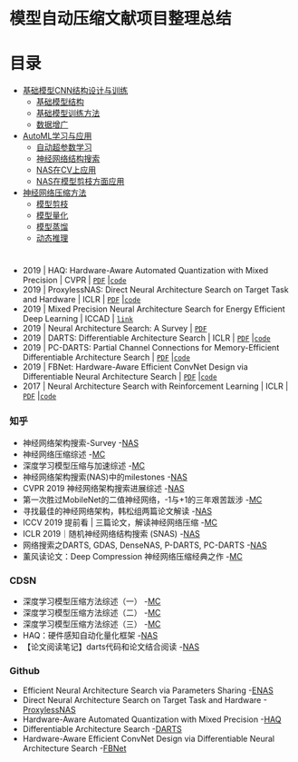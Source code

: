 # 模型自动压缩文献项目整理总结

# 目录
+ [基础模型CNN结构设计与训练](#基础模型CNN结构设计与训练)
  - [基础模型结构](#基础模型结构)
  - [基础模型训练方法](#基础模型训练方法)
  - [数据增广](#数据增广)
+ [AutoML学习与应用](#AutoML学习与应用)
  - [自动超参数学习](#自动超参数学习)
  - [神经网络结构搜索](#神经网络结构搜索)
  - [NAS在CV上应用](#NAS在CV上应用)
  - [NAS在模型剪枝方面应用](#NAS在模型剪枝方面应用)
+ [神经网络压缩方法](#神经网络压缩方法)
  - [模型剪枝](#模型剪枝)
  - [模型量化](#模型量化)
  - [模型蒸馏](#模型蒸馏)
  - [动态推理](#动态推理)
  
#
+ 2019 | HAQ: Hardware-Aware Automated Quantization with Mixed Precision  | CVPR | [`PDF`](https://arxiv.org/pdf/1811.08886.pdf) |[`code`](https://github.com/mit-han-lab/haq)
+ 2019 | ProxylessNAS: Direct Neural Architecture Search on Target Task and Hardware | ICLR | [`PDF`](https://arxiv.org/pdf/1812.00332.pdf) |[`code`](https://github.com/mit-han-lab/proxylessnas)
+ 2019 | Mixed Precision Neural Architecture Search for Energy Efficient Deep Learning | ICCAD | [`link`](https://www.researchgate.net/publication/337821437_Mixed_Precision_Neural_Architecture_Search_for_Energy_Efficient_Deep_Learning)
+ 2019 | Neural Architecture Search: A Survey  | [`PDF`](https://arxiv.org/pdf/1808.05377v2.pdf)
+ 2019 | DARTS: Differentiable Architecture Search  | ICLR | [`PDF`](https://arxiv.org/pdf/1806.09055.pdf) |[`code`](https://github.com/quark0/darts)
+ 2019 | PC-DARTS: Partial Channel Connections for Memory-Efficient Differentiable Architecture Search | [`PDF`](https://arxiv.org/pdf/1907.05737v1.pdf) |[`code`](https://github.com/yuhuixu1993/PC-DARTS)
+ 2019 | FBNet: Hardware-Aware Efficient ConvNet Design via Differentiable Neural Architecture Search | [`PDF`](https://arxiv.org/pdf/1812.03443v1.pdf) |[`code`](https://github.com/yuhuixu1993/PC-DARTS)
+ 2017 | Neural Architecture Search with Reinforcement Learning  | ICLR | [`PDF`](https://arxiv.org/pdf/1611.01578v2.pdf) |[`code`](https://github.com/titu1994/neural-architecture-search)

### 知乎
- 神经网络架构搜索-Survey -[NAS](https://zhuanlan.zhihu.com/p/97558421)
- 神经网络压缩综述 -[MC](https://zhuanlan.zhihu.com/p/58705979)
- 深度学习模型压缩与加速综述 -[MC](http://www.tensorinfinity.com/paper_167.html)
- 神经网络架构搜索(NAS)中的milestones -[NAS](https://zhuanlan.zhihu.com/p/94252445)
- CVPR 2019 神经网络架构搜索进展综述 -[NAS](https://zhuanlan.zhihu.com/p/75631943)
- 第一次胜过MobileNet的二值神经网络，-1与+1的三年艰苦跋涉 -[MC](https://zhuanlan.zhihu.com/p/103577082)
- 寻找最佳的神经网络架构，韩松组两篇论文解读 -[NAS](https://zhuanlan.zhihu.com/p/81302444)
- ICCV 2019 提前看 | 三篇论文，解读神经网络压缩 -[MC](https://zhuanlan.zhihu.com/p/87938736)
- ICLR 2019｜随机神经网络结构搜索 (SNAS) -[NAS](https://zhuanlan.zhihu.com/p/53920376)
- 网络搜索之DARTS, GDAS, DenseNAS, P-DARTS, PC-DARTS -[NAS](https://zhuanlan.zhihu.com/p/73740783)
- 薰风读论文：Deep Compression 神经网络压缩经典之作 -[MC](https://zhuanlan.zhihu.com/p/77737098)

### CDSN
- 深度学习模型压缩方法综述（一） -[MC](https://blog.csdn.net/wspba/article/details/75671573)
- 深度学习模型压缩方法综述（二） -[MC](https://blog.csdn.net/wspba/article/details/75675554)
- 深度学习模型压缩方法综述（三） -[MC](https://blog.csdn.net/wspba/article/details/76039135)
- HAQ：硬件感知自动化量化框架 -[NAS](https://blog.csdn.net/librahfacebook/article/details/95733314)
- 【论文阅读笔记】darts代码和论文结合阅读 -[NAS](https://blog.csdn.net/zxfhahaha/article/details/102747427?depth_1-utm_source=distribute.pc_relevant.none-task&utm_source=distribute.pc_relevant.none-task)

### Github
- Efficient Neural Architecture Search via Parameters Sharing -[ENAS](https://github.com/carpedm20/ENAS-pytorch)
- Direct Neural Architecture Search on Target Task and Hardware -[ProxylessNAS](https://github.com/mit-han-lab/proxylessnas)
- Hardware-Aware Automated Quantization with Mixed Precision -[HAQ](https://github.com/mit-han-lab/haq)
- Differentiable Architecture Search -[DARTS](https://github.com/quark0/darts)
- Hardware-Aware Efficient ConvNet Design via Differentiable Neural Architecture Search -[FBNet](https://github.com/AnnaAraslanova/FBNet)
